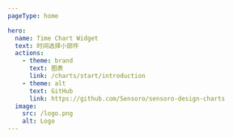 ```yaml
---
pageType: home

hero:
  name: Time Chart Widget
  text: 时间选择小部件
  actions:
    - theme: brand
      text: 图表
      link: /charts/start/introduction
    - theme: alt
      text: GitHub
      link: https://github.com/Sensoro/sensoro-design-charts
  image:
    src: /logo.png
    alt: Logo
---
```

